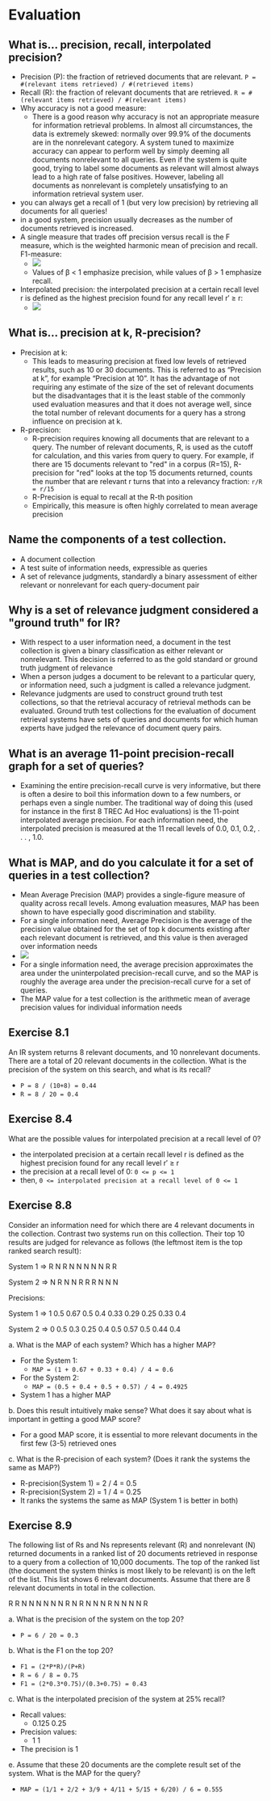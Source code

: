 # Evaluation

## What is… precision, recall, interpolated precision?

-   Precision (P): the fraction of retrieved documents that are relevant. `P = #(relevant items retrieved) / #(retrieved items)`
-   Recall (R): the fraction of relevant documents that are retrieved. `R = #(relevant items retrieved) / #(relevant items)`
-   Why accuracy is not a good measure:
    -   There is a good reason why accuracy is not an appropriate measure for information retrieval problems. In almost all circumstances, the data is extremely skewed: normally over 99.9% of the documents are in the nonrelevant category. A system tuned to maximize accuracy can appear to perform well by simply deeming all documents nonrelevant to all queries. Even if the system is quite good, trying to label some documents as relevant will almost always lead to a high rate of false positives. However, labeling all documents as nonrelevant is completely unsatisfying to an information retrieval system user.
-   you can always get a recall of 1 (but very low precision) by retrieving all documents for all queries!
-   in a good system, precision usually decreases as the number of documents retrieved is increased.
-   A single measure that trades off precision versus recall is the F measure, which is the weighted harmonic mean of precision and recall. F1-measure:
    -   ![](https://i.imgur.com/LUPlDT4.png)
    -   Values of β < 1 emphasize precision, while values of β > 1 emphasize recall.
-   Interpolated precision: the interpolated precision at a certain recall level r is defined as the highest precision found for any recall level r′ ≥ r:
    -   ![](https://i.imgur.com/7MNVLLe.png)

## What is… precision at k, R-precision?

-   Precision at k:
    -   This leads to measuring precision at fixed low levels of retrieved results, such as 10 or 30 documents. This is referred to as “Precision at k”, for example “Precision at 10”. It has the advantage of not requiring any estimate of the size of the set of relevant documents but the disadvantages that it is the least stable of the commonly used evaluation measures and that it does not average well, since the total number of relevant documents for a query has a strong influence on precision at k.
-   R-precision:
    -   R-precision requires knowing all documents that are relevant to a query. The number of relevant documents, R, is used as the cutoff for calculation, and this varies from query to query. For example, if there are 15 documents relevant to "red" in a corpus (R=15), R-precision for "red" looks at the top 15 documents returned, counts the number that are relevant r turns that into a relevancy fraction: `r/R = r/15`
    -   R-Precision is equal to recall at the R-th position
    -   Empirically, this measure is often highly correlated to mean average precision

## Name the components of a test collection.

-   A document collection
-   A test suite of information needs, expressible as queries
-   A set of relevance judgments, standardly a binary assessment of either relevant or nonrelevant for each query-document pair

## Why is a set of relevance judgment considered a "ground truth" for IR?

-   With respect to a user information need, a document in the test collection is given a binary classification as either relevant or nonrelevant. This decision is referred to as the gold standard or ground truth judgment of relevance
-   When a person judges a document to be relevant to a particular query, or information need, such a judgment is called a relevance judgment.
-   Relevance judgments are used to construct ground truth test collections, so that the retrieval accuracy of retrieval methods can be evaluated. Ground truth test collections for the evaluation of document retrieval systems have sets of queries and documents for which human experts have judged the relevance of document query pairs.

## What is an average 11-point precision-recall graph for a set of queries?

-   Examining the entire precision-recall curve is very informative, but there is often a desire to boil this information down to a few numbers, or perhaps even a single number. The traditional way of doing this (used for instance in the first 8 TREC Ad Hoc evaluations) is the 11-point interpolated average precision. For each information need, the interpolated precision is measured at the 11 recall levels of 0.0, 0.1, 0.2, . . . , 1.0.

## What is MAP, and do you calculate it for a set of queries in a test collection?

-   Mean Average Precision (MAP) provides a single-figure measure of quality across recall levels. Among evaluation measures, MAP has been shown to have especially good discrimination and stability.
-   For a single information need, Average Precision is the average of the precision value obtained for the set of top k documents existing after each relevant document is retrieved, and this value is then averaged over information needs
-   ![](https://i.imgur.com/BDZ1Jco.png)
-   For a single information need, the average precision approximates the area under the uninterpolated precision-recall curve, and so the MAP is roughly the average area under the precision-recall curve for a set of queries.
-   The MAP value for a test collection is the arithmetic mean of average precision values for individual information needs

## Exercise 8.1

An IR system returns 8 relevant documents, and 10 nonrelevant documents. There are a total of 20 relevant documents in the collection. What is the precision of the system on this search, and what is its recall?

-   `P = 8 / (10+8) = 0.44`
-   `R = 8 / 20 = 0.4`

## Exercise 8.4

What are the possible values for interpolated precision at a recall level of 0?

-   the interpolated precision at a certain recall level r is defined as the highest precision found for any recall level r′ ≥ r
-   the precision at a recall level of 0: `0 <= p <= 1`
-   then, `0 <= interpolated precision at a recall level of 0 <= 1`

## Exercise 8.8

Consider an information need for which there are 4 relevant documents in the collection. Contrast two systems run on this collection. Their top 10 results are judged for relevance as follows (the leftmost item is the top ranked search result):

System 1 => R N R N N N N N R R

System 2 => N R N N R R R N N N

Precisions:

System 1 => 1 0.5 0.67 0.5 0.4 0.33 0.29 0.25 0.33 0.4

System 2 => 0 0.5 0.3 0.25 0.4 0.5 0.57 0.5 0.44 0.4

a. What is the MAP of each system? Which has a higher MAP?

-   For the System 1:
    -   `MAP = (1 + 0.67 + 0.33 + 0.4) / 4 = 0.6`
-   For the System 2:
    -   `MAP = (0.5 + 0.4 + 0.5 + 0.57) / 4 = 0.4925`
-   System 1 has a higher MAP

b. Does this result intuitively make sense? What does it say about what is important in getting a good MAP score?

-   For a good MAP score, it is essential to more relevant documents in the first few (3-5) retrieved ones

c. What is the R-precision of each system? (Does it rank the systems the same as MAP?)

-   R-precision(System 1) = 2 / 4 = 0.5
-   R-precision(System 2) = 1 / 4 = 0.25
-   It ranks the systems the same as MAP (System 1 is better in both)

## Exercise 8.9

The following list of Rs and Ns represents relevant (R) and nonrelevant (N) returned documents in a ranked list of 20 documents retrieved in response to a query from a collection of 10,000 documents. The top of the ranked list (the document the system thinks is most likely to be relevant) is on the left of the list. This list shows 6 relevant documents. Assume that there are 8 relevant documents in total in the collection.

R R N N N N N N R N R N N N R N N N N R

a. What is the precision of the system on the top 20?

-   `P = 6 / 20 = 0.3`

b. What is the F1 on the top 20?

-   `F1 = (2*P*R)/(P+R)`
-   `R = 6 / 8 = 0.75`
-   `F1 = (2*0.3*0.75)/(0.3+0.75) = 0.43`

c. What is the interpolated precision of the system at 25% recall?

-   Recall values:
    -   0.125 0.25
-   Precision values:
    -   1 1
-   The precision is 1

e. Assume that these 20 documents are the complete result set of the system. What is the MAP for the query?

-   `MAP = (1/1 + 2/2 + 3/9 + 4/11 + 5/15 + 6/20) / 6 = 0.555`

